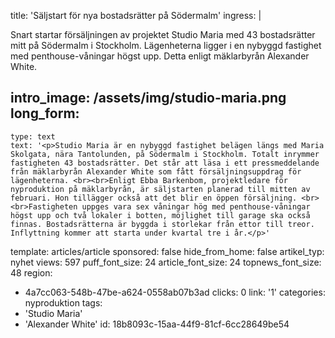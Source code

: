 title: 'Säljstart för nya bostadsrätter på Södermalm'
ingress: |
  <p>Snart startar försäljningen av projektet Studio Maria med 43 bostadsrätter mitt på Södermalm i Stockholm. Lägenheterna ligger i en nybyggd fastighet med penthouse-våningar högst upp. Detta enligt mäklarbyrån Alexander White.
  </p>
  
intro_image: /assets/img/studio-maria.png
long_form:
  -
    type: text
    text: '<p>Studio Maria är en nybyggd fastighet belägen längs med Maria Skolgata, nära Tantolunden, på Södermalm i Stockholm. Totalt inrymmer fastigheten 43 bostadsrätter. Det står att läsa i ett pressmeddelande från mäklarbyrån Alexander White som fått försäljningsuppdrag för lägenheterna. <br><br>Enligt Ebba Barkenbom, projektledare för nyproduktion på mäklarbyrån, är säljstarten planerad till mitten av februari. Hon tillägger också att det blir en öppen försäljning. <br><br>Fastigheten uppges vara sex våningar hög med penthouse-våningar högst upp och två lokaler i botten, möjlighet till garage ska också finnas. Bostadsrätterna är byggda i storlekar från ettor till treor. Inflyttning kommer att starta under kvartal tre i år.</p>'
template: articles/article
sponsored: false
hide_from_home: false
artikel_typ: nyhet
views: 597
puff_font_size: 24
article_font_size: 24
topnews_font_size: 48
region:
  - 4a7cc063-548b-47be-a624-0558ab07b3ad
clicks: 0
link: '1'
categories: nyproduktion
tags:
  - 'Studio Maria'
  - 'Alexander White'
id: 18b8093c-15aa-44f9-81cf-6cc28649be54
